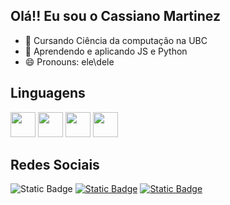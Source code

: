 ## Olá!! Eu sou o Cassiano Martinez
- 👀 Cursando Ciência da computação na UBC
- 🌱 Aprendendo e aplicando JS e Python
- 😄 Pronouns: ele\dele
## Linguagens
<div>
  <img src="https://cdn.jsdelivr.net/gh/devicons/devicon@latest/icons/html5/html5-original.svg" width=40px />
  <img src="https://cdn.jsdelivr.net/gh/devicons/devicon@latest/icons/css3/css3-original.svg" width=40px />
  <img src="https://cdn.jsdelivr.net/gh/devicons/devicon@latest/icons/javascript/javascript-original.svg" width=40px />        
  <img src="https://cdn.jsdelivr.net/gh/devicons/devicon@latest/icons/python/python-original.svg" width=40px />     
</div>

## Redes Sociais
<div>
  <img alt="Static Badge" src="https://img.shields.io/badge/-brightgreen?style=social&logo=gmail&logoColor=blue&logoSize=auto&label=Gmail&labelColor=abcdef&color=fedcba&cacheSeconds=3600">
  <a href="https://www.instagram.com/cassiano0_0/">  <img alt="Static Badge" src="https://img.shields.io/badge/-brightgreen?style=social&logo=Instagram&logoColor=orange&logoSize=auto&label=instagram&labelColor=abcdef&color=fedcba&cacheSeconds=3600"></a>
  <a href="https://www.facebook.com/cassiano.xaviermartinez/?locale=pt_BR"><img alt="Static Badge" src="https://img.shields.io/badge/-brightgreen?logo=Facebook&label=Facebook&labelColor=blue&color=blue"></a>
</div>




<!---
CXM-Creator/CXM-Creator is a ✨ special ✨ repository because its `README.md` (this file) appears on your GitHub profile.
You can click the Preview link to take a look at your changes.
--->
